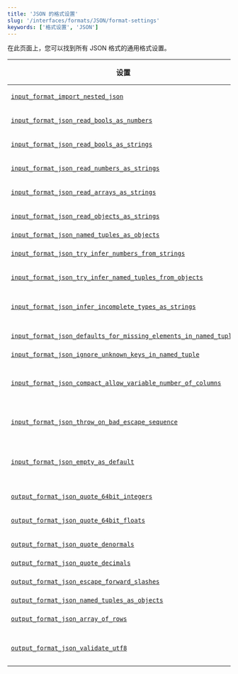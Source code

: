 ```yaml
---
title: 'JSON 的格式设置'
slug: '/interfaces/formats/JSON/format-settings'
keywords: ['格式设置', 'JSON']
---
```


在此页面上，您可以找到所有 JSON 格式的通用格式设置。

<!-- TO DO - AUTOGENERATE THE TABLE BELOW -->

| 设置                                                                                                                                                                              | 描述                                                                                                                                | 默认值 | 注意                                                                                                                                                                                        |
|--------------------------------------------------------------------------------------------------------------------------------------------------------------------------------------|--------------------------------------------------------------------------------------------------------------------------------------------|---------|---------------------------------------------------------------------------------------------------------------------------------------------------------------------------------------------|
| [`input_format_import_nested_json`](/operations/settings/settings-formats.md/#input_format_import_nested_json)                                                               | 将嵌套 JSON 数据映射到嵌套表（适用于 JSONEachRow 格式）。                                                                   | `false` |                                                                                                                                                                                             |
| [`input_format_json_read_bools_as_numbers`](/operations/settings/settings-formats.md/#input_format_json_read_bools_as_numbers)                                               | 允许在 JSON 输入格式中将布尔值解析为数字。                                                                                     | `true`  |                                                                                                                                                                                             |
| [`input_format_json_read_bools_as_strings`](/operations/settings/settings-formats.md/#input_format_json_read_bools_as_strings)                                               | 允许在 JSON 输入格式中将布尔值解析为字符串。                                                                                     | `true`  |                                                                                                                                                                                             |
| [`input_format_json_read_numbers_as_strings`](/operations/settings/settings-formats.md/#input_format_json_read_numbers_as_strings)                                           | 允许在 JSON 输入格式中将数字解析为字符串。                                                                                   | `true`  |                                                                                                                                                                                             |
| [`input_format_json_read_arrays_as_strings`](/operations/settings/settings-formats.md/#input_format_json_read_arrays_as_strings)                                             | 允许在 JSON 输入格式中将 JSON 数组解析为字符串。                                                                               | `true`  |                                                                                                                                                                                             |
| [`input_format_json_read_objects_as_strings`](/operations/settings/settings-formats.md/#input_format_json_read_objects_as_strings)                                           | 允许在 JSON 输入格式中将 JSON 对象解析为字符串。                                                                              | `true`  |                                                                                                                                                                                             |
| [`input_format_json_named_tuples_as_objects`](/operations/settings/settings-formats.md/#input_format_json_named_tuples_as_objects)                                           | 将命名元组列解析为 JSON 对象。                                                                                                 | `true`  |                                                                                                                                                                                             |
| [`input_format_json_try_infer_numbers_from_strings`](/operations/settings/settings-formats.md/#input_format_json_try_infer_numbers_from_strings)                             | 尝试从字符串字段推断数字，适用于模式推断。                                                                            | `false` |                                                                                                                                                                                             |
| [`input_format_json_try_infer_named_tuples_from_objects`](/operations/settings/settings-formats.md/#input_format_json_try_infer_named_tuples_from_objects)                   | 在模式推断过程中，尝试从 JSON 对象推断命名元组。                                                                        | `true`  |                                                                                                                                                                                             |
| [`input_format_json_infer_incomplete_types_as_strings`](/operations/settings/settings-formats.md/#input_format_json_infer_incomplete_types_as_strings)                       | 在 JSON 输入格式的模式推断中，对仅包含 Null 或空对象/数组的键使用字符串类型。                   | `true`  |                                                                                                                                                                                             |
| [`input_format_json_defaults_for_missing_elements_in_named_tuple`](/operations/settings/settings-formats.md/#input_format_json_defaults_for_missing_elements_in_named_tuple) | 在解析命名元组时，为 JSON 对象中缺失的元素插入默认值。                                                       | `true`  |                                                                                                                                                                                             |
| [`input_format_json_ignore_unknown_keys_in_named_tuple`](/operations/settings/settings-formats.md/#input_format_json_ignore_unknown_keys_in_named_tuple)                     | 在命名元组的 JSON 对象中忽略未知键。                                                                                       | `false` |                                                                                                                                                                                             |
| [`input_format_json_compact_allow_variable_number_of_columns`](/operations/settings/settings-formats.md/#input_format_json_compact_allow_variable_number_of_columns)         | 允许在 JSONCompact/JSONCompactEachRow 格式中使用可变数量的列，忽略额外的列并对缺失的列使用默认值。 | `false` |                                                                                                                                                                                             |
| [`input_format_json_throw_on_bad_escape_sequence`](/operations/settings/settings-formats.md/#input_format_json_throw_on_bad_escape_sequence)                                 | 如果 JSON 字符串包含无效的转义序列，则抛出异常。如果禁用，无效的转义序列将在数据中保持不变。           | `true`  |                                                                                                                                                                                             |
| [`input_format_json_empty_as_default`](/operations/settings/settings-formats.md/#input_format_json_empty_as_default)                                                         | 将 JSON 输入中的空字段视为默认值。                                                                                        | `false` | 对于复杂的默认表达式，`[input_format_defaults_for_omitted_fields](/operations/settings/settings-formats.md/#input_format_defaults_for_omitted_fields)` 也必须启用。 |
| [`output_format_json_quote_64bit_integers`](/operations/settings/settings-formats.md/#output_format_json_quote_64bit_integers)                                               | 控制 JSON 输出格式中 64 位整数的引号。                                                                                 | `true`  |                                                                                                                                                                                             |
| [`output_format_json_quote_64bit_floats`](/operations/settings/settings-formats.md/#output_format_json_quote_64bit_floats)                                                   | 控制 JSON 输出格式中 64 位浮点数的引号。                                                                                   | `false` |                                                                                                                                                                                             |
| [`output_format_json_quote_denormals`](/operations/settings/settings-formats.md/#output_format_json_quote_denormals)                                                         | 在 JSON 输出格式中启用 '+nan'、'-nan'、'+inf'、'-inf' 的输出。                                                                      | `false` |                                                                                                                                                                                             |
| [`output_format_json_quote_decimals`](/operations/settings/settings-formats.md/#output_format_json_quote_decimals)                                                           | 控制 JSON 输出格式中十进制数的引号。                                                                                        | `false` |                                                                                                                                                                                             |
| [`output_format_json_escape_forward_slashes`](/operations/settings/settings-formats.md/#output_format_json_escape_forward_slashes)                                           | 控制 JSON 输出格式中的字符串输出转义斜杠。                                                                | `true`  |                                                                                                                                                                                             |
| [`output_format_json_named_tuples_as_objects`](/operations/settings/settings-formats.md/#output_format_json_named_tuples_as_objects)                                         | 将命名元组列序列化为 JSON 对象。                                                                                             | `true`  |                                                                                                                                                                                             |
| [`output_format_json_array_of_rows`](/operations/settings/settings-formats.md/#output_format_json_array_of_rows)                                                             | 在 JSONEachRow(Compact) 格式中输出所有行的 JSON 数组。                                                                            | `false` |                                                                                                                                                                                             |
| [`output_format_json_validate_utf8`](/operations/settings/settings-formats.md/#output_format_json_validate_utf8)                                                             | 在 JSON 输出格式中启用 UTF-8 序列的验证。                                                                               | `false` | 请注意，这不会影响 JSON/JSONCompact/JSONColumnsWithMetadata 格式，它们始终验证 UTF-8。                                                                                    |
